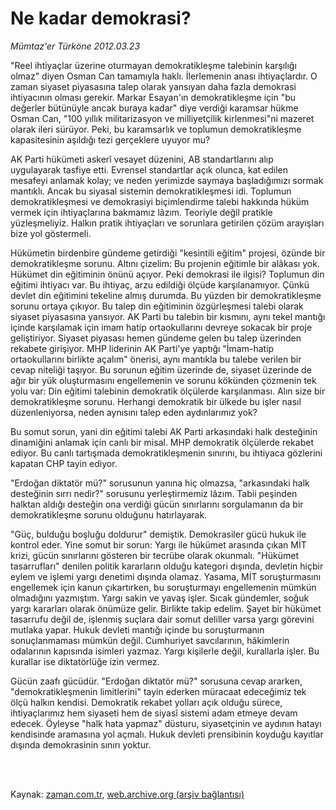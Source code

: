 # Ne kadar demokrasi?

*Mümtaz'er Türköne 2012.03.23*

<td class="columnist-detail">
<p>"Reel ihtiyaçlar üzerine oturmayan demokratikleşme talebinin karşılığı olmaz" diyen Osman Can tamamıyla haklı. İlerlemenin anası ihtiyaçlardır. O zaman siyaset piyasasına talep olarak yansıyan daha fazla demokrasi ihtiyacının olması gerekir. Markar Esayan'ın  demokratikleşme için "bu değerler bütünüyle ancak buraya kadar" diye verdiği karamsar hükme Osman Can, "100 yıllık militarizasyon ve milliyetçilik kirlenmesi"ni mazeret olarak ileri sürüyor. Peki, bu karamsarlık ve toplumun demokratikleşme kapasitesinin aşıldığı tezi gerçeklere uyuyor mu?</p>
<p>
<div id="haberMetinDiv">
<p>AK Parti hükümeti askerî vesayet düzenini, AB standartlarını alıp uygulayarak tasfiye etti. Evrensel standartlar açık olunca, kat edilen mesafeyi anlamak kolay; ve neden yerimizde saymaya başladığımızı sormak mantıklı. Ancak bu siyasal sistemin demokratikleşmesi idi. Toplumun demokratikleşmesi ve demokrasiyi biçimlendirme talebi hakkında hüküm vermek için ihtiyaçlarına bakmamız lâzım. Teoriyle değil pratikle yüzleşmeliyiz. Halkın pratik ihtiyaçları ve sorunlara getirilen çözüm arayışları bize yol göstermeli.
<p> Hükümetin birdenbire gündeme getirdiği "kesintili eğitim" projesi, özünde bir demokratikleşme sorunu. Altını çizelim: Bu projenin eğitimle bir alâkası yok. Hükümet din eğitiminin önünü açıyor. Peki demokrasi ile ilgisi? Toplumun din eğitimi ihtiyacı var. Bu ihtiyaç, arzu edildiği ölçüde karşılanamıyor. Çünkü devlet din eğitimini tekeline almış durumda. Bu yüzden bir demokratikleşme sorunu ortaya çıkıyor. Bu talep din eğitiminin özgürleşmesi talebi olarak siyaset piyasasına yansıyor. AK Parti bu talebin bir kısmını, aynı tekel mantığı içinde karşılamak için imam hatip ortaokullarını devreye sokacak bir proje geliştiriyor. Siyaset piyasası hemen gündeme gelen bu talep üzerinden rekabete girişiyor. MHP liderinin AK Parti'ye yaptığı "İmam-hatip ortaokullarını birlikte açalım" önerisi, aynı mantıkla bu talebe verilen bir cevap niteliği taşıyor. Bu sorunun eğitim üzerinde de, siyaset üzerinde de ağır bir yük oluşturmasını engellemenin ve sorunu kökünden çözmenin tek yolu var: Din eğitimi talebinin demokratik ölçülerde karşılanması. Alın size bir demokratikleşme sorunu. Herhangi demokratik bir ülkede bu işler nasıl düzenleniyorsa, neden aynısını talep eden aydınlarımız yok?
<p> Bu somut sorun, yani din eğitimi talebi AK Parti arkasındaki halk desteğinin dinamiğini anlamak için canlı bir misal. MHP demokratik ölçülerde rekabet ediyor. Bu canlı tartışmada demokratikleşmenin sınırını, bu ihtiyaca gözlerini kapatan CHP tayin ediyor.
<p> "Erdoğan diktatör mü?" sorusunun yanına hiç olmazsa, "arkasındaki halk desteğinin sırrı nedir?" sorusunu yerleştirmemiz lâzım. Tabii peşinden halktan aldığı desteğin ona verdiği gücün sınırlarını sorgulamanın da bir demokratikleşme sorunu olduğunu hatırlayarak.
<p> "Güç, bulduğu boşluğu doldurur" demiştik. Demokrasiler gücü hukuk ile kontrol eder. Yine somut bir sorun: Yargı ile hükümet arasında çıkan MİT krizi, gücün sınırlarını gösteren bir tecrübe olarak okunmalı. "Hükümet tasarrufları" denilen politik kararların olduğu kategori dışında, devletin hiçbir eylem ve işlemi yargı denetimi dışında olamaz. Yasama, MİT soruşturmasını engellemek için kanun çıkartırken, bu soruşturmayı engellemenin mümkün olmadığını yazmıştım. Yargı sakin ve yavaş işler. Sıcak gündemler, soğuk yargı kararları olarak önümüze gelir. Birlikte takip edelim. Şayet bir hükümet tasarrufu değil de, işlenmiş suçlara dair somut deliller varsa yargı görevini mutlaka yapar. Hukuk devleti mantığı içinde bu soruşturmanın sonuçlanmaması mümkün değil. Cumhuriyet savcılarının, hâkimlerin odalarının kapısında isimleri yazmaz. Yargı kişilerle değil, kurallarla işler. Bu kurallar ise diktatörlüğe izin vermez.
<p> Gücün zaafı gücüdür. "Erdoğan diktatör mü?" sorusuna cevap ararken, "demokratikleşmenin limitlerini" tayin ederken müracaat edeceğimiz tek ölçü halkın kendisi. Demokratik rekabet yolları açık olduğu sürece, ihtiyaçlarımız hem siyaseti hem de siyasî sistemi adam etmeye devam edecek. Öyleyse "halk hata yapmaz" düsturu, siyasetçinin ve aydının hatayı kendisinde aramasına yol açmalı. Hukuk devleti prensibinin koyduğu kayıtlar dışında demokrasinin sınırı yoktur. </p></p></p></p></p></p></div>
</p>


<p><br>
		 </br></p></td>

Kaynak: [zaman.com.tr](http://zaman.com.tr/yazar.do?yazino=1262830), [web.archive.org (arşiv bağlantısı)](http://web.archive.org/web/20120401135235/http://www.zaman.com.tr:80/yazar.do?yazino=1262830)
